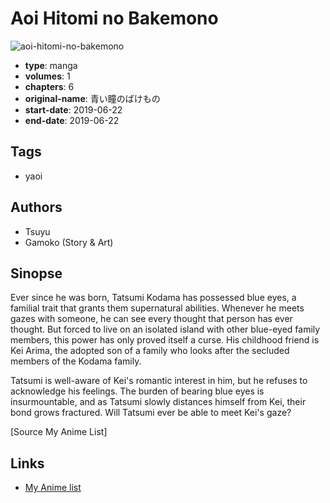 # Aoi Hitomi no Bakemono

![aoi-hitomi-no-bakemono](https://cdn.myanimelist.net/images/manga/3/243662.jpg)

-   **type**: manga
-   **volumes**: 1
-   **chapters**: 6
-   **original-name**: 青い瞳のばけもの
-   **start-date**: 2019-06-22
-   **end-date**: 2019-06-22

## Tags

-   yaoi

## Authors

-   Tsuyu
-   Gamoko (Story & Art)

## Sinopse

Ever since he was born, Tatsumi Kodama has possessed blue eyes, a familial trait that grants them supernatural abilities. Whenever he meets gazes with someone, he can see every thought that person has ever thought. But forced to live on an isolated island with other blue-eyed family members, this power has only proved itself a curse. His childhood friend is Kei Arima, the adopted son of a family who looks after the secluded members of the Kodama family.

Tatsumi is well-aware of Kei's romantic interest in him, but he refuses to acknowledge his feelings. The burden of bearing blue eyes is insurmountable, and as Tatsumi slowly distances himself from Kei, their bond grows fractured. Will Tatsumi ever be able to meet Kei's gaze?

[Source My Anime List]

## Links

-   [My Anime list](https://myanimelist.net/manga/135104/Aoi_Hitomi_no_Bakemono)
